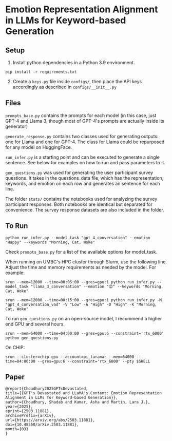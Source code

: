 # Emotion Representation Alignment in LLMs for Keyword-based Generation

## Setup
1. Install python dependencies in a Python 3.9 environment.

```shell
pip install -r requirements.txt
```

2. Create a `keys.py` file inside `configs/`, then place the API keys accordingly as described in `configs/__init__.py`


## Files

`prompts_base.py` contains the prompts for each model (in this case, just GPT-4 and Llama 3, though most of GPT-4's prompts are actually inside its generator)

`generate_response.py` contains two classes used for generating outputs: one for Llama and one for GPT-4. The class for Llama could be repurposed for any model on HuggingFace.

`run_infer.py` is a starting point and can be executed to generate a single sentence. See below for examples on how to run and pass parameters to it.

`gen_questions.py` was used for generating the user participant survey questions. It takes in the questions_data file, which has the representation, keywords, and emotion on each row and generates an sentence for each line.

The folder `stats/` contains the notebooks used for analyzing the survey participant responses. Both notebooks are identical but separated for convenience. The survey response datasets are also included in the folder.

## To Run
```shell
python run_infer.py --model_task "gpt_4_conversation" --emotion "Happy" --keywords "Morning, Cat, Woke"
```
Check `prompts_base.py` for a list of the available options for model_task.

When running on UMBC's HPC cluster through Slurm, use the following line. Adjust the time and memory requirements as needed by the model. For example:

```shell
srun --mem=12000 --time=00:05:00 --gres=gpu:1 python run_infer.py --model_task "llama_3_conversation" --emotion "😡" --keywords "Morning, Cat, Woke"
````
```shell
srun --mem=12000 --time=00:15:00 --gres=gpu:1 python run_infer.py -M "gpt_4_conversation_vad" -V "Low" -A "High" -D "High" -K "Morning, Cat, Woke"
```

To run `gen_questions.py` on an open-source model, I recommend a higher end GPU and several hours.

```shell
srun --mem=64000 --time=04:00:00 --gres=gpu:6 --constraint='rtx_6000' python gen_questions.py
```

On CHIP:

```shell
srun --cluster=chip-gpu --account=pi_laramar --mem=64000 --time=04:00:00 --gres=gpu:6 --constraint='rtx_6000' --pty $SHELL

```

## Paper

```
@report{Choudhury2025GPTsDevastated,
title={{GPT's Devastated and LLaMA's Content: Emotion Representation Alignment in LLMs for Keyword-based Generation}},
author={Choudhury, Shadab and Kumar, Asha and Martin, Lara J.},
year={2025},
eprint={2503.11881},
archivePrefix={arXiv},
url={https://arxiv.org/abs/2503.11881},
doi={10.48550/arXiv.2503.11881},
month={03}
}
```

